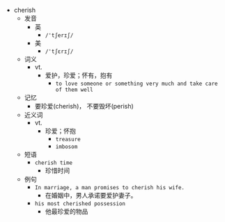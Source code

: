- cherish
  - 发音
    - 英
      - `/'tʃerɪʃ/`
    - 美
      - `/'tʃɛrɪʃ/`
  - 词义
    - vt.
      - 爱护，珍爱；怀有，抱有
        - `to love someone or something very much and take care of them well`
  - 记忆
    - 要珍爱(cherish)， 不要毁坏(perish)
  - 近义词
    - vt.
      - 珍爱；怀抱
        - `treasure`
        - `imbosom`
  - 短语
    - `cherish time`
      - 珍惜时间 
  - 例句
    - `In marriage, a man promises to cherish his wife.`
      - 在婚姻中，男人承诺要爱护妻子。
    - `his most cherished possession`
      - 他最珍爱的物品

